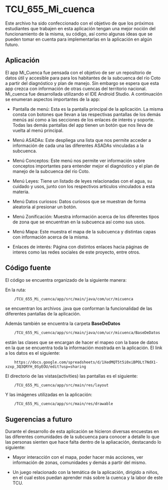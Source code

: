 # TCU_655_Mi_cuenca

Este archivo ha sido confeccionado con el objetivo de que los próximos estudiantes que trabajen en esta aplicación tengan una mejor noción del funcionamiento de la misma, su código, así como algunas ideas que se pueden tomar en cuenta para implementarlas en la aplicación en algún futuro.

## Aplicación
El app Mi_Cuenca fue pensada con el objetivo de ser un repositorio de datos útil y accesible para  para los habitantes de la subcuenca del río Coto
a partir del diagnóstico y plan de manejo. Sin embargo se espera que esta app crezca con información de otras cuencas del territorio nacional.
Mi_cuenca fue desarrollada utilizando el IDE Android Studio. A continuación se enumeran aspectos importantes de la app:


* Pantalla de menú:
Esta es la pantalla principal de la aplicación. La misma consta con botones que llevan a las respectivas pantallas de los demás menús así como a las secciones de los enlaces de interés y soporte. Todas las demás pantallas del app tienen un botón que nos lleva de vuelta al menú principal.

* Menú ASADAs:
Este despliega una lista que nos permite acceder a información de cada una las diferentes ASADAs vinculadas a la subcuenca.

* Menú Conceptos:
Este menú nos permite ver información sobre conceptos importantes para entender mejor el diagnóstico y el plan de manejo de la subcuenca del río Coto.

* Menú Leyes:
Tiene un listado de leyes relacionadas con el agua, su cuidado y usos, junto con los respectivos artículos vinculados a esta materia. 

* Menú Datos curiosos:
Datos curiosos que se muestran de forma aleatoria al presionar un botón.

* Menú Zonificación:
Muestra información acerca de los diferentes tipos de zona que se encuentran en la subcuenca así como sus usos.

* Menú Mapa:
Este muestra el mapa de la subcuenca y distintas capas con información acerca de la misma.

* Enlaces de interés:
Página con distintos enlaces hacia páginas de interes como las redes sociales de este proyecto, entre otros.

## Código fuente
El código se encuentra organizado de la siguiente manera:

En la ruta:
```bash
    /TCU_655_Mi_cuenca/app/src/main/java/com/ucr/micuenca
```
se encuentran los archivos .java que conforman la funcionalidad de las diferentes pantallas de la aplicación. 

Además también se encuentra la carpeta **BaseDeDatos**
```bash
    /TCU_655_Mi_cuenca/app/src/main/java/com/ucr/micuenca/BaseDeDatos
```
están las clases que se encargan de hacer el mapeo con la base de datos en la que se encuentra toda la información mostrada en la aplicación.
El link a los datos es el siguiente:
```
	https://docs.google.com/spreadsheets/d/1XedMQT5t5i0xiBPOLt7NdX1-xzxp_3Q3QRYH_0SyEOU/edit?usp=sharing
```

El directorio de las vistas(activities) las pantallas es el siguiente:
```
	/TCU_655_Mi_cuenca/app/src/main/res/layout
```

Y las imágenes utilizadas en la aplicación:
```
	/TCU_655_Mi_cuenca/app/src/main/res/drawable
```
## Sugerencias a futuro
Durante el desarrollo de esta aplicación se hicieron diversas encuestas en las diferentes comunidades de la subcuenca para conocer a detalle lo que las personas sienten que hace falta dentro de la apliacación, destacando lo siguiente:

* Mayor interacción con el mapa, poder hacer más acciones, ver información de zonas, comunidades y demás a partir del mismo.

* Un juego relacionado con la temática de la aplicación, dirigido a niños, en el cual estos puedan aprender más sobre la cuenca y la labor de este TCU.

